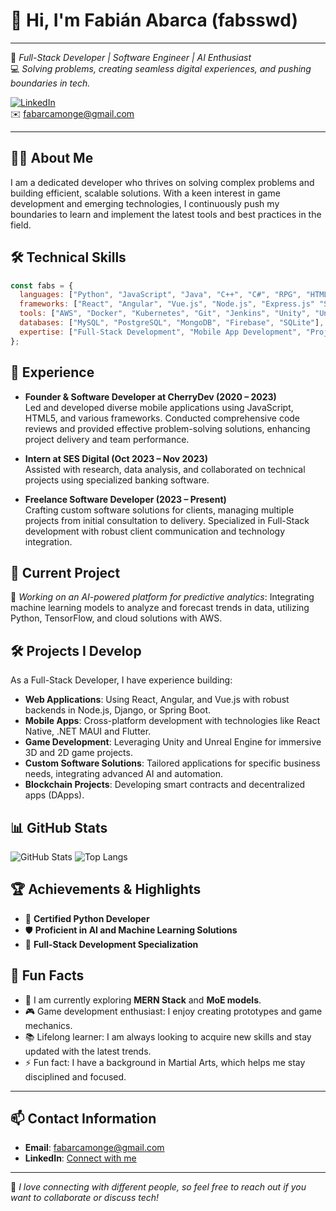 # 👋 Hi, I'm Fabián Abarca (fabsswd)

---

🚀 *Full-Stack Developer | Software Engineer | AI Enthusiast*  
💻 *Solving problems, creating seamless digital experiences, and pushing boundaries in tech.*

[![LinkedIn](https://img.shields.io/badge/LinkedIn-Connect-blue)](https://www.linkedin.com/in/fabarcamonge/)  
✉️ [fabarcamonge@gmail.com](mailto:fabarcamonge@gmail.com)

---

## 🧑‍💻 About Me
I am a dedicated developer who thrives on solving complex problems and building efficient, scalable solutions. With a keen interest in game development and emerging technologies, I continuously push my boundaries to learn and implement the latest tools and best practices in the field.

## 🛠️ Technical Skills
```javascript
const fabs = {
  languages: ["Python", "JavaScript", "Java", "C++", "C#", "RPG", "HTML5", "CSS", "TypeScript", "PHP", "SQL", "Go", "Swift"],
  frameworks: ["React", "Angular", "Vue.js", "Node.js", "Express.js" "Spring Boot", "Django", "Flask", "TensorFlow", ".NET"],
  tools: ["AWS", "Docker", "Kubernetes", "Git", "Jenkins", "Unity", "Unreal Engine", "Blender", "IBM i", "Postman"],
  databases: ["MySQL", "PostgreSQL", "MongoDB", "Firebase", "SQLite"],
  expertise: ["Full-Stack Development", "Mobile App Development", "Project Management", "Code Review", "Agile SCRUM"]
};
```

## 💼 Experience
- **Founder & Software Developer at CherryDev (2020 – 2023)**  
  Led and developed diverse mobile applications using JavaScript, HTML5, and various frameworks. Conducted comprehensive code reviews and provided effective problem-solving solutions, enhancing project delivery and team performance.

- **Intern at SES Digital (Oct 2023 – Nov 2023)**  
  Assisted with research, data analysis, and collaborated on technical projects using specialized banking software.

- **Freelance Software Developer (2023 – Present)**  
  Crafting custom software solutions for clients, managing multiple projects from initial consultation to delivery. Specialized in Full-Stack development with robust client communication and technology integration.

## 🔧 Current Project
🎯 *Working on an AI-powered platform for predictive analytics*: Integrating machine learning models to analyze and forecast trends in data, utilizing Python, TensorFlow, and cloud solutions with AWS.

## 🛠️ Projects I Develop
As a Full-Stack Developer, I have experience building:
- **Web Applications**: Using React, Angular, and Vue.js with robust backends in Node.js, Django, or Spring Boot.
- **Mobile Apps**: Cross-platform development with technologies like React Native, .NET MAUI and Flutter.
- **Game Development**: Leveraging Unity and Unreal Engine for immersive 3D and 2D game projects.
- **Custom Software Solutions**: Tailored applications for specific business needs, integrating advanced AI and automation.
- **Blockchain Projects**: Developing smart contracts and decentralized apps (DApps).

## 📊 GitHub Stats
![GitHub Stats](https://github-readme-stats.vercel.app/api?username=fabsswd&show_icons=true&theme=radical)
![Top Langs](https://github-readme-stats.vercel.app/api/top-langs/?username=fabsswd&layout=compact&theme=radical)

## 🏆 Achievements & Highlights
- 🥇 **Certified Python Developer**
- 🛡️ **Proficient in AI and Machine Learning Solutions**
- 🏅 **Full-Stack Development Specialization**

## 🦄 Fun Facts
- 🌱 I am currently exploring **MERN Stack** and **MoE models**.
- 🎮 Game development enthusiast: I enjoy creating prototypes and game mechanics.
- 📚 Lifelong learner: I am always looking to acquire new skills and stay updated with the latest trends.
- ⚡ Fun fact: I have a background in Martial Arts, which helps me stay disciplined and focused.

---

## 📫 Contact Information
- **Email**: [fabarcamonge@gmail.com](mailto:fabarcamonge@gmail.com)
- **LinkedIn**: [Connect with me](https://www.linkedin.com/in/fabarcamonge/)

---
🤝 *I love connecting with different people, so feel free to reach out if you want to collaborate or discuss tech!*
